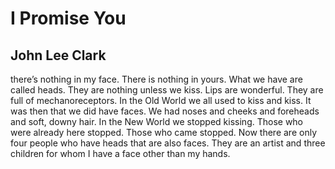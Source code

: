 # I Promise You
## John Lee Clark
there’s nothing in my face. There is nothing in yours. What we have are called
heads. They are nothing unless we kiss. Lips are wonderful. They are full of
mechanoreceptors. In the Old World we all used to kiss and kiss. It was then
that we did have faces. We had noses and cheeks and foreheads and soft, downy
hair. In the New World we stopped kissing. Those who were already here
stopped. Those who came stopped. Now there are only four people who have heads
that are also faces. They are an artist and three children for whom I have a
face other than my hands.